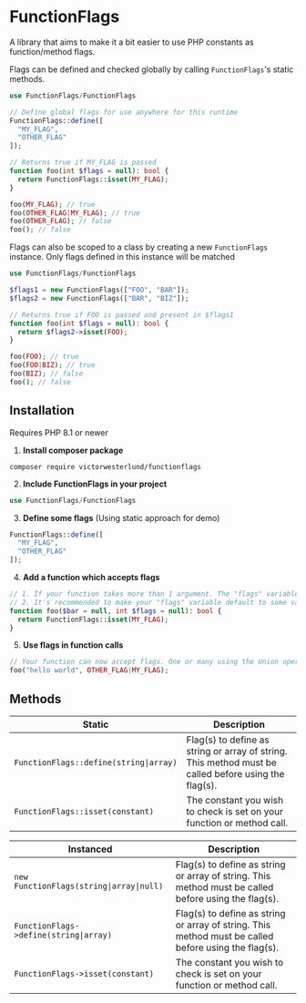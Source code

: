 # FunctionFlags

A library that aims to make it a bit easier to use PHP constants as function/method flags.

Flags can be defined and checked globally by calling `FunctionFlags`'s static methods.
```php
use FunctionFlags/FunctionFlags

// Define global flags for use anywhere for this runtime
FunctionFlags::define([
  "MY_FLAG",
  "OTHER_FLAG"
]);

// Returns true if MY_FLAG is passed
function foo(int $flags = null): bool {
  return FunctionFlags::isset(MY_FLAG);
}

foo(MY_FLAG); // true
foo(OTHER_FLAG|MY_FLAG); // true
foo(OTHER_FLAG); // false
foo(); // false
```

Flags can also be scoped to a class by creating a new `FunctionFlags` instance. Only flags defined in this instance will be matched
```php
use FunctionFlags/FunctionFlags

$flags1 = new FunctionFlags(["FOO", "BAR"]);
$flags2 = new FunctionFlags(["BAR", "BIZ"]);

// Returns true if FOO is passed and present in $flags1
function foo(int $flags = null): bool {
  return $flags2->isset(FOO);
}

foo(FOO); // true
foo(FOO|BIZ); // true
foo(BIZ); // false
foo(); // false
```

## Installation

Requires PHP 8.1 or newer

1. **Install composer package**
```
composer require victorwesterlund/functionflags
```

2. **Include FunctionFlags in your project**
```php
use FunctionFlags/FunctionFlags
```

3. **Define some flags** (Using static approach for demo)
```php
FunctionFlags::define([
  "MY_FLAG",
  "OTHER_FLAG"
]);
```

4. **Add a function which accepts flags**
```php
// 1. If your function takes more than 1 argument. The "flags" variable MUST be the last.
// 2. It's recommended to make your "flags" variable default to some value if empty to make flags optional.
function foo($bar = null, int $flags = null): bool {
  return FunctionFlags::isset(MY_FLAG);
}
```

5. **Use flags in function calls**
```php
// Your function can now accept flags. One or many using the Union operator `|`
foo("hello world", OTHER_FLAG|MY_FLAG);
```

## Methods

Static|Description
--|--
`FunctionFlags::define(string\|array)`|Flag(s) to define as string or array of string. This method must be called before using the flag(s).
`FunctionFlags::isset(constant)`|The constant you wish to check is set on your function or method call.

Instanced|Description
--|--
`new FunctionFlags(string\|array\|null)`|Flag(s) to define as string or array of string. This method must be called before using the flag(s).
`FunctionFlags->define(string\|array)`|Flag(s) to define as string or array of string. This method must be called before using the flag(s).
`FunctionFlags->isset(constant)`|The constant you wish to check is set on your function or method call.
